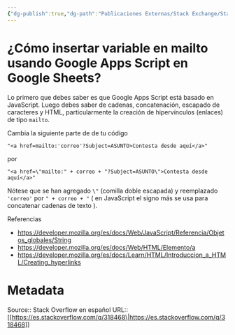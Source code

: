 ```yaml
---
{"dg-publish":true,"dg-path":"Publicaciones Externas/Stack Exchange/Stack Overflow en español/es.stackoverflow.com-318468.md","permalink":"/publicaciones-externas/stack-exchange/stack-overflow-en-espanol/es-stackoverflow-com-318468/","title":"¿Cómo insertar variable en mailto usando Google Apps Script en Google Sheets?","hide":true,"noteIcon":"\"0\"","created":"2024-04-03T12:49:10.593-06:00","updated":"2024-04-05T16:43:56.479-06:00"}
---
```


# ¿Cómo insertar variable en mailto usando Google Apps Script en Google Sheets?

Lo primero que debes saber es que Google Apps Script está basado en JavaScript.
Luego debes saber de cadenas, concatenación, escapado de caracteres y HTML, particularmente la creación de hipervínculos (enlaces) de tipo `mailto`.

Cambia la siguiente parte de de tu código

    "<a href=mailto:'correo'?Subject=ASUNTO>Contesta desde aquí</a>"


por

    "<a href=\"mailto:" + correo + "?Subject=ASUNTO\">Contesta desde aquí</a>"

Nótese que se han agregado `\"` (comilla doble escapada) y reemplazado `'correo'` por `" + correo + "` ( en JavaScript el signo más se usa para concatenar cadenas de texto ).

Referencias

- https://developer.mozilla.org/es/docs/Web/JavaScript/Referencia/Objetos_globales/String
- https://developer.mozilla.org/es/docs/Web/HTML/Elemento/a
- https://developer.mozilla.org/es/docs/Learn/HTML/Introduccion_a_HTML/Creating_hyperlinks

# Metadata
Source:: Stack Overflow en español
URL:: [[https://es.stackoverflow.com/q/318468\|https://es.stackoverflow.com/q/318468]]

